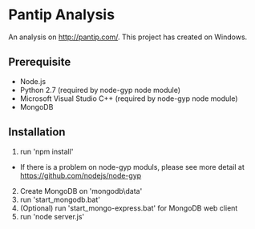 # Pantip Analysis

An analysis on http://pantip.com/.  This project has created on Windows.

## Prerequisite
- Node.js
- Python 2.7 (required by node-gyp node module)
- Microsoft Visual Studio C++ (required by node-gyp node module)
- MongoDB

## Installation
1. run 'npm install'
 * If there is a problem on node-gyp moduls, please see more detail at https://github.com/nodejs/node-gyp
2. Create MongoDB on 'mongodb\data'
3. run 'start_mongodb.bat'
4. (Optional) run 'start_mongo-express.bat' for MongoDB web client
5. run 'node server.js'
